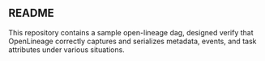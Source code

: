 ## README

This repository contains a sample open-lineage dag, designed verify that OpenLineage correctly captures and serializes metadata, events, and task attributes under various situations.

